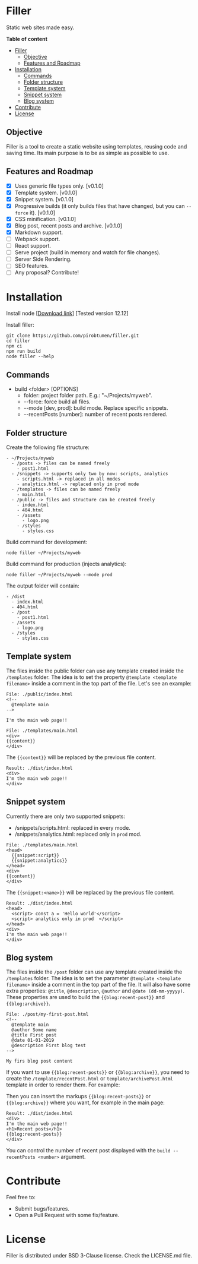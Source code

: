 # Filler

Static web sites made easy.

**Table of content**

- [Filler](#filler)
  - [Objective](#objective)
  - [Features and Roadmap](#features-and-roadmap)
- [Installation](#installation)
  - [Commands](#commands)
  - [Folder structure](#folder-structure)
  - [Template system](#template-system)
  - [Snippet system](#snippet-system)
  - [Blog system](#blog-system)
- [Contribute](#contribute)
- [License](#license)

## Objective

Filler is a tool to create a static website using templates, reusing code and saving time. Its main purpose is to be as simple as possible to use.

## Features and Roadmap

- [x] Uses generic file types only. [v0.1.0]
- [x] Template system. [v0.1.0]
- [x] Snippet system. [v0.1.0]
- [x] Progressive builds (it only builds files that have changed, but you can `--force` it). [v0.1.0]
- [x] CSS minification. [v0.1.0]
- [x] Blog post, recent posts and archive. [v0.1.0]
- [x] Markdown support.
- [ ] Webpack support.
- [ ] React support.
- [ ] Serve project (build in memory and watch for file changes).
- [ ] Server Side Rendering.
- [ ] SEO features.
- [ ] Any proposal? Contribute!

# Installation

Install node [[Download link](https://nodejs.org/en/download/)] [Tested version 12.12]

Install filler:
```
git clone https://github.com/pirobtumen/filler.git
cd filler
npm ci
npm run build
node filler --help
```

## Commands

- build \<folder\> [OPTIONS]
  - folder: project folder path. E.g.: "~/Projects/myweb".
  - --force: force build all files.
  - --mode [dev, prod]: build mode. Replace specific snippets.
  - --recentPosts [number]: number of recent posts rendered.
  

## Folder structure

Create the following file structure:

```
- ~/Projects/myweb
  - /posts -> files can be named freely
    - post1.html
  - /snippets -> supports only two by now: scripts, analytics
    - scripts.html -> replaced in all modes
    - analytics.html -> replaced only in prod mode
  - /templates -> files can be named freely
    - main.html
  - /public -> files and structure can be created freely
    - index.html
    - 404.html
    - /assets
      - logo.png
    - /styles
      - styles.css
```
Build command for development:

`node filler ~/Projects/myweb`

Build command for production (injects analytics):

`node filler ~/Projects/myweb --mode prod`

The output folder will contain:

```
- /dist
  - index.html
  - 404.html
  - /post
    - post1.html
  - /assets
    - logo.png
  - /styles
    - styles.css
```

## Template system

The files inside the public folder can use any template created inside the `/templates` folder. The idea is to set the property `@template <template filename>` inside a comment in the top part  of the file. Let's see an example:

```
File: ./public/index.html
<!--
  @template main
-->

I'm the main web page!!
```
```
File: ./templates/main.html
<div>
{{content}}
</div>
```

The `{{content}}` will be replaced by the previous file content.

```
Result: ./dist/index.html
<div>
I'm the main web page!!
</div>
```

## Snippet system

Currently there are only two supported snippets:
- /snippets/scripts.html: replaced in every mode.
- /snippets/analytics.html: replaced only in `prod` mod.

```
File: ./templates/main.html
<head>
  {{snippet:script}}
  {{snippet:analytics}}
</head>
<div>
{{content}}
</div>
```

The `{{snippet:<name>}}` will be replaced by the previous file content.

```
Result: ./dist/index.html
<head>
  <script> const a = 'Hello world'</script>
  <script> analytics only in prod  </script>
</head>
<div>
I'm the main web page!!
</div>
```

## Blog system

The files inside the `/post` folder can use any template created inside the `/templates` folder. The idea is to set the parameter `@template <template filename>` inside a comment in the top part  of the file. It will also have some extra properties: `@title`, `@description`, `@author` and `@date (dd-mm-yyyyy)`. These properties are used to build the `{{blog:recent-post}}` and `{{blog:archive}}`.

```
File: ./post/my-first-post.html
<!--
  @template main
  @author Some name
  @title First post
  @date 01-01-2019
  @description First blog test
-->

My firs blog post content
```

If you want to use `{{blog:recent-posts}}` or `{{blog:archive}}`, you need to create the `/template/recentPost.html` or `template/archivePost.html` template in  order to render them. For example:

Then you can insert the markups `{{blog:recent-posts}}`  or `{{blog:archive}}` where you want, for example in the main page:

```
Result: ./dist/index.html
<div>
I'm the main web page!!
<h1>Recent posts</h1>
{{blog:recent-posts}}
</div>
```

You can control the number of recent post displayed with the `build --recentPosts <number>` argument.

# Contribute

Feel free to:

- Submit bugs/features.
- Open a Pull Request with some fix/feature.

# License

Filler is distributed under BSD 3-Clause license. Check the LICENSE.md file.
